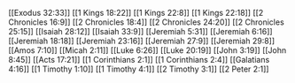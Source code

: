 [[Exodus 32:33]]
[[1 Kings 18:22]]
[[1 Kings 22:8]]
[[1 Kings 22:18]]
[[2 Chronicles 16:9]]
[[2 Chronicles 18:4]]
[[2 Chronicles 24:20]]
[[2 Chronicles 25:15]]
[[Isaiah 28:12]]
[[Isaiah 33:9]]
[[Jeremiah 5:31]]
[[Jeremiah 6:16]]
[[Jeremiah 18:18]]
[[Jeremiah 23:16]]
[[Jeremiah 27:9]]
[[Jeremiah 29:8]]
[[Amos 7:10]]
[[Micah 2:11]]
[[Luke 6:26]]
[[Luke 20:19]]
[[John 3:19]]
[[John 8:45]]
[[Acts 17:21]]
[[1 Corinthians 2:1]]
[[1 Corinthians 2:4]]
[[Galatians 4:16]]
[[1 Timothy 1:10]]
[[1 Timothy 4:1]]
[[2 Timothy 3:1]]
[[2 Peter 2:1]]
